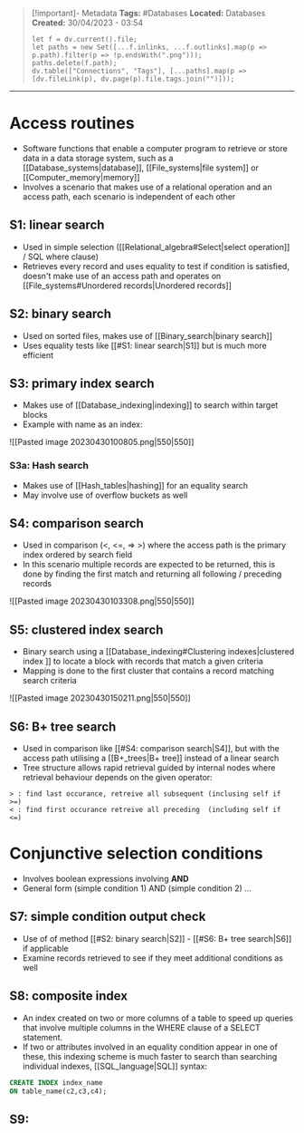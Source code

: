 > [!important]- Metadata
> **Tags:** #Databases 
> **Located:** Databases
> **Created:** 30/04/2023 - 03:54
> ```dataviewjs
> let f = dv.current().file;
> let paths = new Set([...f.inlinks, ...f.outlinks].map(p => p.path).filter(p => !p.endsWith(".png")));
> paths.delete(f.path);
> dv.table(["Connections", "Tags"], [...paths].map(p => [dv.fileLink(p), dv.page(p).file.tags.join("")]));
> ```

___
# Access routines
- Software functions that enable a computer program to retrieve or store data in a data storage system, such as a [[Database_systems|database]], [[File_systems|file system]] or [[Computer_memory|memory]]
- Involves a scenario that makes use of a relational operation and an access path, each scenario is independent of each other
## S1: linear search
- Used in simple selection ([[Relational_algebra#Select|select operation]] / SQL where clause)
- Retrieves every record and uses equality to test if condition is satisfied, doesn't make use of an access path and operates on  [[File_systems#Unordered records|Unordered records]]
## S2: binary search
- Used on sorted files, makes use of [[Binary_search|binary search]]
- Uses equality tests like [[#S1: linear search|S1]] but is much more efficient 
## S3: primary index search
- Makes use of [[Database_indexing|indexing]] to search within target blocks 
- Example with name as an index:

![[Pasted image 20230430100805.png|550|550]]

### S3a: Hash search
- Makes use of [[Hash_tables|hashing]] for an equality search 
- May involve use of overflow buckets as well
## S4: comparison search
- Used in comparison (<, <=, => >) where the access path is the primary index ordered by search field
- In this scenario multiple records are expected to be returned, this is done by finding the first match and returning all following / preceding records 

![[Pasted image 20230430103308.png|550|550]]

## S5: clustered index search
- Binary search using a [[Database_indexing#Clustering indexes|clustered index ]] to locate a block with records that match a given criteria
- Mapping is done to the first cluster that contains a record matching search criteria  

![[Pasted image 20230430150211.png|550|550]]

## S6: B+ tree search
- Used in comparison like [[#S4: comparison search|S4]], but with the access path utilising a [[B+_trees|B+ tree]] instead of a linear search
- Tree structure allows rapid retrieval guided by internal nodes where retrieval behaviour depends on the given operator:
```
> : find last occurance, retreive all subsequent (inclusing self if >=)
< : find first occurance retreive all preceding  (including self if <=)
```
# Conjunctive selection conditions 
- Involves boolean expressions involving **AND**
- General form (simple condition 1) AND (simple condition 2) ...  
## S7:  simple condition output check 
- Use of of method [[#S2: binary search|S2]] - [[#S6: B+ tree search|S6]] if applicable 
- Examine records retrieved to see if they meet additional conditions as well

## S8: composite index 
- An index created on two or more columns of a table to speed up queries that involve multiple columns in the WHERE clause of a SELECT statement.
- If two or attributes involved in an equality condition appear in one of these, this indexing scheme is much faster to search than searching individual indexes, [[SQL_language|SQL]] syntax:
```sql
CREATE INDEX index_name 
ON table_name(c2,c3,c4);
```

## S9: 